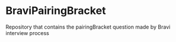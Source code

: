 # BraviPairingBracket
Repository that contains the pairingBracket question made by Bravi interview process
